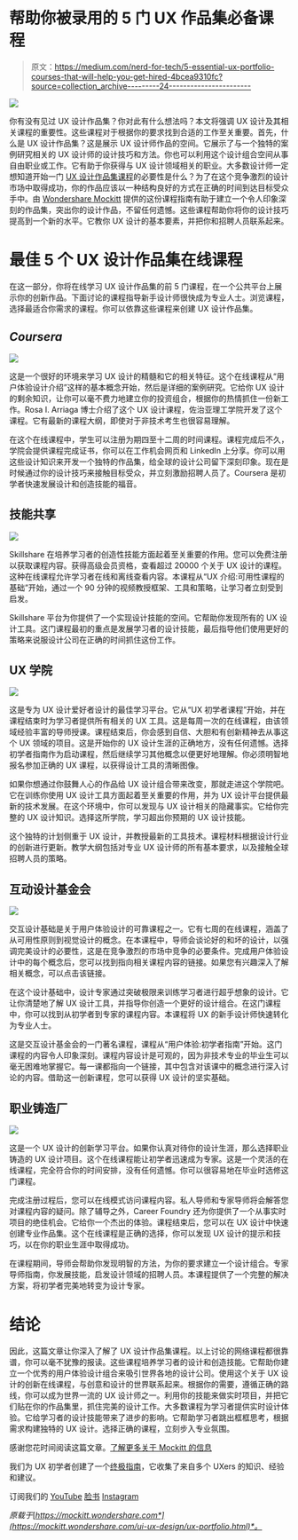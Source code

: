 # 帮助你被录用的 5 门 UX 作品集必备课程

> 原文：<https://medium.com/nerd-for-tech/5-essential-ux-portfolio-courses-that-will-help-you-get-hired-4bcea9310fc?source=collection_archive---------24----------------------->

![](img/93739019ac2b438a17ee855f9b5f870d.png)

你有没有见过 UX 设计作品集？你对此有什么想法吗？本文将强调 UX 设计及其相关课程的重要性。这些课程对于根据你的要求找到合适的工作至关重要。首先，什么是 UX 设计作品集？这是展示 UX 设计师作品的空间。它展示了与一个独特的案例研究相关的 UX 设计师的设计技巧和方法。你也可以利用这个设计组合空间从事自由职业或工作。它有助于你获得与 UX 设计领域相关的职业。大多数设计师一定想知道开始一门 [UX 设计作品集课程](https://bit.ly/3esptAb)的必要性是什么？为了在这个竞争激烈的设计市场中取得成功，你的作品应该以一种结构良好的方式在正确的时间到达目标受众手中。由 [Wondershare Mockitt](https://bit.ly/3ewCXuz) 提供的这份课程指南有助于建立一个令人印象深刻的作品集，突出你的设计作品，不留任何遗憾。这些课程帮助你将你的设计技巧提高到一个新的水平。它教你 UX 设计的基本要素，并把你和招聘人员联系起来。

# 最佳 5 个 UX 设计作品集在线课程

在这一部分，你将在线学习 UX 设计作品集的前 5 门课程，在一个公共平台上展示你的创新作品。下面讨论的课程指导新手设计师很快成为专业人士。浏览课程，选择最适合你需求的课程。你可以依靠这些课程来创建 UX 设计作品集。

## ***Coursera***

![](img/d5ede8ee0d57fb12d404d8e0dcd455c4.png)

这是一个很好的环境来学习 UX 设计的精髓和它的相关特征。这个在线课程从“用户体验设计介绍”这样的基本概念开始，然后是详细的案例研究。它给你 UX 设计的剩余知识，让你可以毫不费力地建立你的投资组合，根据你的热情抓住一份新工作。Rosa I. Arriaga 博士介绍了这个 UX 设计课程，佐治亚理工学院开发了这个课程。它有最新的课程大纲，即使对于非技术考生也很容易理解。

在这个在线课程中，学生可以注册为期四至十二周的时间课程。课程完成后不久，学院会提供课程完成证书，你可以在工作机会网页和 LinkedIn 上分享。你可以用这些设计知识来开发一个独特的作品集，给全球的设计公司留下深刻印象。现在是时候通过你的设计技巧来接触目标受众，并立刻激励招聘人员了。Coursera 是初学者快速发展设计和创造技能的福音。

## 技能共享

![](img/62ed616568fa5b94dd3a51b3a352665e.png)

Skillshare 在培养学习者的创造性技能方面起着至关重要的作用。您可以免费注册以获取课程内容。获得高级会员资格，查看超过 20000 个关于 UX 设计的课程。这种在线课程允许学习者在线和离线查看内容。本课程从“UX 介绍:可用性课程的基础”开始，通过一个 90 分钟的视频教授框架、工具和策略，让学习者立刻受到启发。

Skillshare 平台为你提供了一个实现设计技能的空间。它帮助你发现所有的 UX 设计工具。这门课程最初的重点是发展学习者的设计技能，最后指导他们使用更好的策略来说服设计公司在正确的时间抓住这份工作。

## UX 学院

![](img/4f307eef0acdbbe0c40b2cd18a615d6f.png)

这是专为 UX 设计爱好者设计的最佳学习平台。它从“UX 初学者课程”开始，并在课程结束时为学习者提供所有相关的 UX 工具。这是每周一次的在线课程，由该领域经验丰富的导师授课。课程结束后，你会感到自信、大胆和有创新精神去从事这个 UX 领域的项目。这是开始你的 UX 设计生涯的正确地方，没有任何遗憾。选择初学者指南作为启动课程，然后继续学习其他概念以便更好地理解。你必须明智地报名参加正确的 UX 课程，以获得设计工具的清晰图像。

如果你想通过你鼓舞人心的作品给 UX 设计组合带来改变，那就走进这个学院吧。它在训练你使用 UX 设计工具方面起着至关重要的作用，并为 UX 设计平台提供最新的技术发展。在这个环境中，你可以发现与 UX 设计相关的隐藏事实。它给你完整的 UX 设计知识。选择这所学院，学习超出你预期的 UX 设计技能。

这个独特的计划侧重于 UX 设计，并教授最新的工具技术。课程材料根据设计行业的创新进行更新。教学大纲包括对专业 UX 设计师的所有基本要求，以及接触全球招聘人员的策略。

## 互动设计基金会

![](img/bc20c63118d7a74df9be2e8e06387e3d.png)

交互设计基础是关于用户体验设计的可靠课程之一。它有七周的在线课程，涵盖了从可用性原则到视觉设计的概念。在本课程中，导师会谈论好的和坏的设计，以强调完美设计的必要性，这是在竞争激烈的市场中竞争的必要条件。完成用户体验设计中的每个概念后，您可以找到指向相关课程内容的链接。如果您有兴趣深入了解相关概念，可以点击该链接。

在这个设计基础中，设计专家通过突破极限来训练学习者进行超乎想象的设计。它让你清楚地了解 UX 设计工具，并指导你创造一个更好的设计组合。在这门课程中，你可以找到从初学者到专家的课程内容。本课程将 UX 的新手设计师快速转化为专业人士。

这是交互设计基金会的一门著名课程，课程从“用户体验:初学者指南”开始。这门课程的内容令人印象深刻。课程内容设计是可观的，因为非技术专业的毕业生可以毫无困难地掌握它。每一课都指向一个链接，其中包含对该课中的概念进行深入讨论的内容。借助这一创新课程，您可以获得 UX 设计的坚实基础。

## 职业铸造厂

![](img/cd909011ded01b1e6b5c299dfe6d456c.png)

这是一个 UX 设计的创新学习平台。如果你认真对待你的设计生涯，那么选择职业铸造的 UX 设计项目。这个在线课程能让初学者迅速成为专家。这是一个灵活的在线课程，完全符合你的时间安排，没有任何遗憾。你可以很容易地在毕业时选修这门课程。

完成注册过程后，您可以在线模式访问课程内容。私人导师和专家导师将会解答您对课程内容的疑问。除了辅导之外，Career Foundry 还为你提供了一个从事实时项目的绝佳机会。它给你一个杰出的体验。课程结束后，您可以在 UX 设计中快速创建专业作品集。这个在线课程是正确的选择，你可以发现 UX 设计的提示和技巧，以在你的职业生涯中取得成功。

在课程期间，导师会帮助你发现明智的方法，为你的要求建立一个设计组合。专家导师指南，你发展技能，启发设计领域的招聘人员。本课程提供了一个完整的解决方案，将初学者完美地转变为设计专家。

# 结论

因此，这篇文章让你深入了解了 UX 设计作品集课程。以上讨论的网络课程都很靠谱，你可以毫不犹豫的报读。这些课程培养学习者的设计和创造技能。它帮助你建立一个优秀的用户体验设计组合来吸引世界各地的设计公司。使用这个关于 UX 设计的创新在线课程，与创意和设计的世界联系起来。根据你的需要，遵循正确的路线，你可以成为世界一流的 UX 设计师之一。利用你的技能来做实时项目，并把它们贴在你的作品集里，抓住完美的设计工作。大多数课程为学习者提供实时设计体验。它给学习者的设计技能带来了进步的影响。它帮助学习者跳出框框思考，根据需求构建独特的 UX 设计。选择正确的课程，立刻步入专业氛围。

感谢您花时间阅读这篇文章。[了解更多关于 Mockitt 的信息](https://bit.ly/3ewCXuz)

我们为 UX 初学者创建了一个[终极指南](https://bit.ly/2OLPPlW)，它收集了来自多个 UXers 的知识、经验和建议。

订阅我们的 [YouTube](https://www.youtube.com/channel/UCESxamaRS8nOGpWYvP1VSqA) [脸书](https://www.facebook.com/mockitt) [Instagram](https://www.instagram.com/wondershare.mockitt/)

*原载于*[*https://mockitt.wondershare.com*](https://mockitt.wondershare.com/ui-ux-design/ux-portfolio.html)*。*